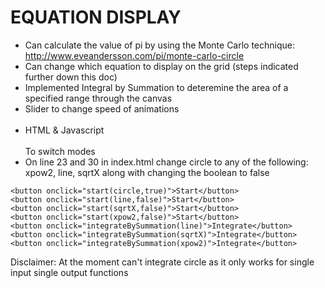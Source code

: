 EQUATION DISPLAY
===
* Can calculate the value of pi by using the Monte Carlo technique: http://www.eveandersson.com/pi/monte-carlo-circle <br />
* Can change which equation to display on the grid (steps indicated further down this doc)<br />
* Implemented Integral by Summation to deteremine the area of a specified range through the canvas<br />
* Slider to change speed of animations<br /><br/>
* HTML & Javascript<br /><br/>
To switch modes
* On line 23 and 30 in index.html change circle to any of the following: xpow2, line, sqrtX along with changing the boolean to false<br />
```
<button onclick="start(circle,true)">Start</button>
<button onclick="start(line,false)">Start</button>
<button onclick="start(sqrtX,false)">Start</button>
<button onclick="start(xpow2,false)">Start</button>
<button onclick="integrateBySummation(line)">Integrate</button>
<button onclick="integrateBySummation(sqrtX)">Integrate</button>
<button onclick="integrateBySummation(xpow2)">Integrate</button>
```
Disclaimer: At the moment can't integrate circle as it only works for single input single output functions
